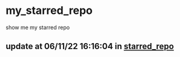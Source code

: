 # my_starred_repo
show me my starred repo

update at 06/11/22 16:16:04 in [starred_repo](./index.html)
---

